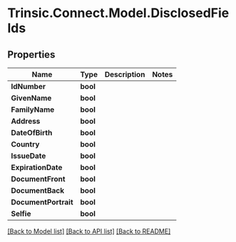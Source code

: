 # Trinsic.Connect.Model.DisclosedFields

## Properties

Name | Type | Description | Notes
------------ | ------------- | ------------- | -------------
**IdNumber** | **bool** |  | 
**GivenName** | **bool** |  | 
**FamilyName** | **bool** |  | 
**Address** | **bool** |  | 
**DateOfBirth** | **bool** |  | 
**Country** | **bool** |  | 
**IssueDate** | **bool** |  | 
**ExpirationDate** | **bool** |  | 
**DocumentFront** | **bool** |  | 
**DocumentBack** | **bool** |  | 
**DocumentPortrait** | **bool** |  | 
**Selfie** | **bool** |  | 

[[Back to Model list]](../README.md#documentation-for-models) [[Back to API list]](../README.md#documentation-for-api-endpoints) [[Back to README]](../README.md)

